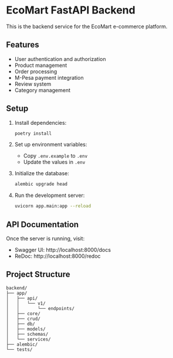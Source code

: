 # EcoMart FastAPI Backend

This is the backend service for the EcoMart e-commerce platform.

## Features

- User authentication and authorization
- Product management
- Order processing
- M-Pesa payment integration
- Review system
- Category management

## Setup

1. Install dependencies:
   ```bash
   poetry install
   ```

2. Set up environment variables:
   - Copy `.env.example` to `.env`
   - Update the values in `.env`

3. Initialize the database:
   ```bash
   alembic upgrade head
   ```

4. Run the development server:
   ```bash
   uvicorn app.main:app --reload
   ```

## API Documentation

Once the server is running, visit:
- Swagger UI: http://localhost:8000/docs
- ReDoc: http://localhost:8000/redoc

## Project Structure

```
backend/
├── app/
│   ├── api/
│   │   └── v1/
│   │       └── endpoints/
│   ├── core/
│   ├── crud/
│   ├── db/
│   ├── models/
│   ├── schemas/
│   └── services/
├── alembic/
└── tests/
```